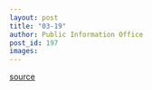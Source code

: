 ```yaml
---
layout: post
title: "03-19"
author: Public Information Office
post_id: 197
images:
---
```



[source](http://www1.ucsc.edu/currents/00-01/03-19/ "Permalink to 03-19")
